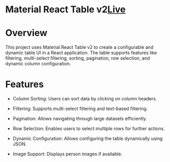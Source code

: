 # Material React Table v2[Live](https://sparkling-pixie-364090.netlify.app/)

# Overview

This project uses Material React Table v2 to create a configurable and dynamic table UI in a React application. The table supports features like filtering, multi-select filtering, sorting, pagination, row selection, and dynamic column configuration.

# Features

- Column Sorting: Users can sort data by clicking on column headers.

- Filtering: Supports multi-select filtering and text-based filtering.

- Pagination: Allows navigating through large datasets efficiently.

- Row Selection: Enables users to select multiple rows for further actions.

- Dynamic Configuration: Allows configuring the table dynamically using JSON.

- Image Support: Displays person images if available.
  
